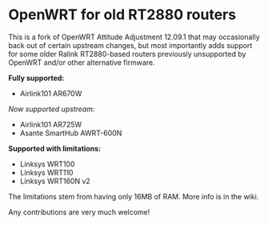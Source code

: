 OpenWRT for old RT2880 routers
==============================

This is a fork of OpenWRT Attitude Adjustment 12.09.1 that may occasionally
back out of certain upstream changes, but most importantly adds support for
some older Ralink RT2880-based routers previously unsupported by OpenWRT and/or
other alternative firmware.

**Fully supported:**

- Airlink101 AR670W

_Now supported upstream:_
- Airlink101 AR725W
- Asante SmartHub AWRT-600N

**Supported with limitations:**

- Linksys WRT100
- Linksys WRT110
- Linksys WRT160N v2

The limitations stem from having only 16MB of RAM. More info is in the wiki.

Any contributions are very much welcome!
